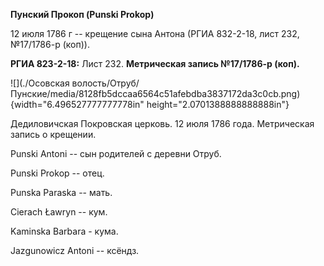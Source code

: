 **Пунский Прокоп (Punski Prokop)**

12 июля 1786 г -- крещение сына Антона (РГИА 832-2-18, лист 232,
№17/1786-р (коп)).

**РГИА 823-2-18:** Лист 232. **Метрическая запись №17/1786-р (коп).**

![](./Осовская волость/Отруб/Пунские/media/8128fb5dccaa6564c51afebdba3837172da3c0cb.png){width="6.496527777777778in"
height="2.0701388888888888in"}

Дедиловичская Покровская церковь. 12 июля 1786 года. Метрическая запись
о крещении.

Punski Antoni -- сын родителей с деревни Отруб.

Punski Prokop -- отец.

Punska Paraska -- мать.

Cierach Ławryn -- кум.

Kaminska Barbara - кума.

Jazgunowicz Antoni -- ксёндз.
